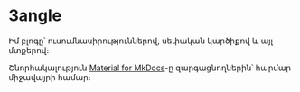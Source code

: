 # 3angle

Իմ բլոգը՝ ուսումնասիրություններով, սեփական կարծիքով և այլ մտքերով։

Շնորհակալություն [Material for MkDocs](https://github.com/squidfunk/mkdocs-material)-ը զարգացնողներին՝ հարմար միջավայրի համար։

